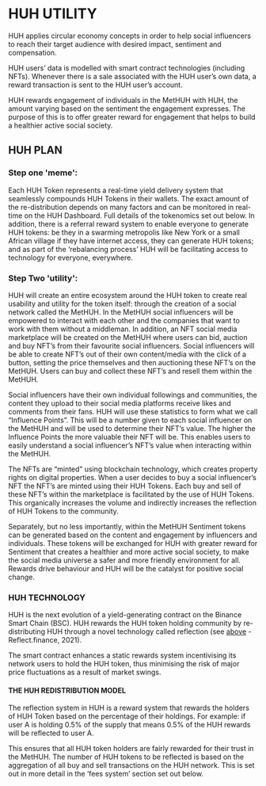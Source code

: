 # HUH UTILITY

HUH applies circular economy concepts in order to help social influencers to reach their target audience with desired impact, sentiment and compensation.&#x20;

HUH users’ data is modelled with smart contract technologies (including NFTs). Whenever there is a sale associated with the HUH user’s own data, a reward transaction is sent to the HUH user’s account.&#x20;

HUH rewards engagement of individuals in the MetHUH with HUH, the amount varying based on the sentiment the engagement expresses.  The purpose of this is to offer greater reward for engagement that helps to build a healthier active social society.

## HUH PLAN

### Step one 'meme':

Each HUH Token represents a real-time yield delivery system that seamlessly compounds HUH Tokens in their wallets. The exact amount of the re-distribution depends on many factors and can be monitored in real-time on the HUH Dashboard. Full details of the tokenomics set out below. In addition, there is a referral reward system to enable everyone to generate HUH tokens: be they in a swarming metropolis like New York or a small African village if they have internet access, they can generate HUH tokens; and as part of the ‘rebalancing process’ HUH will be facilitating access to technology for everyone, everywhere.

### Step Two 'utility':

HUH will create an entire ecosystem around the HUH token to create real usability and utility for the token itself: through the creation of a social network called the MetHUH. In the MetHUH social influencers will be empowered to interact with each other and the companies that want to work with them without a middleman. In addition, an NFT social media marketplace will be created on the MetHUH where users can bid, auction and buy NFT’s from their favourite social influencers. Social influencers will be able to create NFT’s out of their own content/media with the click of a button, setting the price themselves and then auctioning these NFT’s on the MetHUH. Users can buy and collect these NFT’s and resell them within the MetHUH.&#x20;

Social influencers have their own individual followings and communities, the content they upload to their social media platforms receive likes and comments from their fans. HUH will use these statistics to form what we call “Influence Points”. This will be a number given to each social influencer on the MetHUH and will be used to determine their NFT’s value. The higher the Influence Points the more valuable their NFT will be. This enables users to easily understand a social influencer’s NFT’s value when interacting within the MetHUH.&#x20;

The NFTs are “minted” using blockchain technology, which creates property rights on digital properties. When a user decides to buy a social influencer’s NFT the NFT’s are minted using their HUH Tokens. Each buy and sell of these NFT’s within the marketplace is facilitated by the use of HUH Tokens. This organically increases the volume and indirectly increases the reflection of HUH Tokens to the community. &#x20;

Separately, but no less importantly, within the MetHUH Sentiment tokens can be generated based on the content and engagement by influencers and individuals. These tokens will be exchanged for HUH with greater reward for Sentiment that creates a healthier and more active social society, to make the social media universe a safer and more friendly environment for all.  Rewards drive behaviour and HUH will be the catalyst for positive social change.

### HUH TECHNOLOGY

HUH is the next evolution of a yield-generating contract on the Binance Smart Chain (BSC). HUH rewards the HUH token holding community by re-distributing HUH through a novel technology called reflection (see [above](../../introduction.md) - Reflect.finance, 2021).&#x20;

The smart contract enhances a static rewards system incentivising its network users to hold the HUH token, thus minimising the risk of major price fluctuations as a result of market swings.

#### THE HUH REDISTRIBUTION MODEL

The reflection system in HUH is a reward system that rewards the holders of HUH Token based on the percentage of their holdings. For example: if user A is holding 0.5% of the supply that means 0.5% of the HUH rewards will be reflected to user A.&#x20;

This ensures that all HUH token holders are fairly rewarded for their trust in the MetHUH. The number of HUH tokens to be reflected is based on the aggregation of all buy and sell transactions on the HUH network. This is set out in more detail in the ‘fees system’ section set out below.

